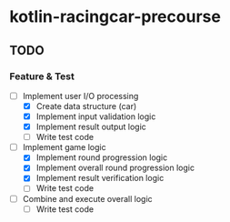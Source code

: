 # kotlin-racingcar-precourse

## TODO

### Feature & Test

- [ ] Implement user I/O processing
  - [x] Create data structure (car)
  - [x] Implement input validation logic
  - [x] Implement result output logic
  - [ ] Write test code
- [ ] Implement game logic
  - [x] Implement round progression logic
  - [x] Implement overall round progression logic
  - [x] Implement result verification logic
  - [ ] Write test code
- [ ] Combine and execute overall logic
  - [ ] Write test code
